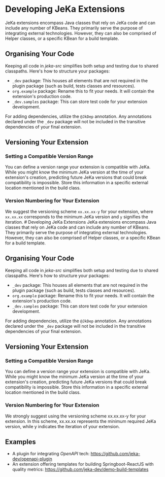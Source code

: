 # Developing JeKa Extensions
JeKa extensions encompass Java classes that rely on JeKa code and can include any number of KBeans. They primarily serve the purpose of integrating external technologies. However, they can also be comprised of Helper classes, or a specific KBean for a build template.

## Organising Your Code
Keeping all code in *jeka-src* simplifies both setup and testing due to shared classpaths. Here's how to structure your packages:

- `_dev` package: This houses all elements that are not required in the plugin package (such as build, tests classes and resources).
- `org.example` package: Rename this to fit your needs. It will contain the extension's production code.
- `_dev.samples` package: This can store test code for your extension development.

For adding dependencies, utilize the `@JkDep` annotation. Any annotations declared under the `_dev` package will not be included in the transitive dependencies of your final extension.

## Versioning Your Extension

### Setting a Compatible Version Range
You can define a version range your extension is compatible with JeKa. While you might know the minimum JeKa version at the time of your extension's creation, predicting future JeKa versions that could break compatibility is impossible. Store this information in a specific external location mentioned in the build class.

### Version Numbering for Your Extension
We suggest the versioning scheme `xx.xx.xx-y` for your extension, where `xx.xx.xx` corresponds to the minimum JeKa version and `y` signifies the iteration. # Developing JeKa Extensions
JeKa extensions encompass Java classes that rely on JeKa code and can include any number of KBeans. They primarily serve the purpose of integrating external technologies. However, they can also be comprised of Helper classes, or a specific KBean for a build template.

## Organising Your Code
Keeping all code in *jeka-src* simplifies both setup and testing due to shared classpaths. Here's how to structure your packages:

- `_dev` package: This houses all elements that are not required in the plugin package (such as build, tests classes and resources).
- `org.example` package: Rename this to fit your needs. It will contain the extension's production code.
- `_dev.samples` package: This can store test code for your extension development.

For adding dependencies, utilize the `@JkDep` annotation. Any annotations declared under the `_dev` package will not be included in the transitive dependencies of your final extension.

## Versioning Your Extension

### Setting a Compatible Version Range
You can define a version range your extension is compatible with JeKa. While you might know the minimum JeKa version at the time of your extension's creation, predicting future JeKa versions that could break compatibility is impossible. Store this information in a specific external location mentioned in the build class.

### Version Numbering for Your Extension
We strongly suggest using the versioning scheme xx.xx.xx-y for your extension. In this scheme, xx.xx.xx represents the minimum required JeKa version, while y indicates the iteration of your extension.

## Examples
- A plugin for integrating *OpenAPI* tech: https://github.com/jeka-dev/openapi-plugin
- An extension offering templates for building Springboot-ReactJS with quality metrics: https://github.com/jeka-dev/demo-build-templates
